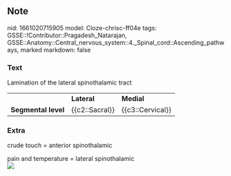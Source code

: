 ## Note
nid: 1661020715905
model: Cloze-chrisc-ff04e
tags: GSSE::!Contributor::Pragadesh_Natarajan, GSSE::Anatomy::Central_nervous_system::4._Spinal_cord::Ascending_pathways, marked
markdown: false

### Text
<div>
  Lamination of the lateral spinothalamic tract
</div>
<div>
  <table>
    <tbody>
      <tr>
        <td>
        <td>
          <div>
            <span style="font-weight:bold">Lateral</span>
          </div>
        <td>
          <div>
            <span style="font-weight:bold">Medial</span>
          </div>
      <tr>
        <td>
          <div>
            <span style="font-weight:bold">Segmental level</span>
          </div>
        <td>
          <div>
            {{c2::Sacral}}
          </div>
        <td>
          <div>
            {{c3::Cervical}}
          </div>
  </table>
</div>

### Extra
crude touch = anterior spinothalamic
<div>
  pain and temperature = lateral spinothalamic
</div>
<div><img src="Spinal_cord_tracts_-_English.svg"></div>
